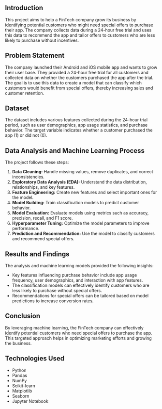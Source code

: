 ## Introduction
This project aims to help a FinTech company grow its business by identifying potential customers who might need special offers to purchase their app. The company collects data during a 24-hour free trial and uses this data to recommend the app and tailor offers to customers who are less likely to purchase without incentives.

## Problem Statement
The company launched their Android and iOS mobile app and wants to grow their user base. They provided a 24-hour free trial for all customers and collected data on whether the customers purchased the app after the trial. The goal is to use this data to create a model that can classify which customers would benefit from special offers, thereby increasing sales and customer retention.

## Dataset
The dataset includes various features collected during the 24-hour trial period, such as user demographics, app usage statistics, and purchase behavior. The target variable indicates whether a customer purchased the app (1) or did not (0).

## Data Analysis and Machine Learning Process
The project follows these steps:
1. **Data Cleaning:** Handle missing values, remove duplicates, and correct inconsistencies.
2. **Exploratory Data Analysis (EDA):** Understand the data distribution, relationships, and key features.
3. **Feature Engineering:** Create new features and select important ones for the model.
4. **Model Building:** Train classification models to predict customer behavior.
5. **Model Evaluation:** Evaluate models using metrics such as accuracy, precision, recall, and F1 score.
6. **Hyperparameter Tuning:** Optimize the model parameters to improve performance.
7. **Prediction and Recommendation:** Use the model to classify customers and recommend special offers.

## Results and Findings
The analysis and machine learning models provided the following insights:
- Key features influencing purchase behavior include app usage frequency, user demographics, and interaction with app features.
- The classification models can effectively identify customers who are less likely to purchase without special offers.
- Recommendations for special offers can be tailored based on model predictions to increase conversion rates.

## Conclusion
By leveraging machine learning, the FinTech company can effectively identify potential customers who need special offers to purchase the app. This targeted approach helps in optimizing marketing efforts and growing the business.

## Technologies Used
- Python
- Pandas
- NumPy
- Scikit-learn
- Matplotlib
- Seaborn
- Jupyter Notebook
